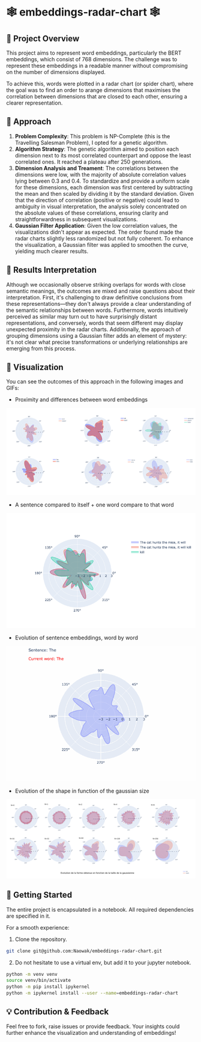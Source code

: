 # 🕸 embeddings-radar-chart 🕸

## 🎯 Project Overview

This project aims to represent word embeddings, particularly the BERT embeddings, which consist of 768 dimensions. The challenge was to represent these embeddings in a readable manner without compromising on the number of dimensions displayed.

To achieve this, words were plotted in a radar chart (or spider chart), where the goal was to find an order to arange dimensions that maximises the correlation between dimensions that are closed to each other, ensuring a clearer representation.

## 🚀 Approach

1. **Problem Complexity**: This problem is NP-Complete (this is the Travelling Salesman Problem), I opted for a genetic algorithm.
2. **Algorithm Strategy**: The genetic algorithm aimed to position each dimension next to its most correlated counterpart and oppose the least correlated ones. It reached a plateau after 250 generations.
3. **Dimension Analysis and Treament**: The correlations between the dimensions were low, with the majority of absolute correlation values lying between 0.3 and 0.4. To standardize and provide a uniform scale for these dimensions, each dimension was first centered by subtracting the mean and then scaled by dividing it by the standard deviation. Given that the direction of correlation (positive or negative) could lead to ambiguity in visual interpretation, the analysis solely concentrated on the absolute values of these correlations, ensuring clarity and straightforwardness in subsequent visualizations. 
4. **Gaussian Filter Application**: Given the low correlation values, the visualizations didn't appear as expected. The order found made the radar charts slightly less randomized but not fully coherent. To enhance the visualization, a Gaussian filter was applied to smoothen the curve, yielding much clearer results.

## 🧐 Results Interpretation

Although we occasionally observe striking overlaps for words with close semantic meanings, the outcomes are mixed and raise questions about their interpretation. First, it's challenging to draw definitive conclusions from these representations—they don't always provide a clear understanding of the semantic relationships between words. Furthermore, words intuitively perceived as similar may turn out to have surprisingly distant representations, and conversely, words that seem different may display unexpected proximity in the radar charts. Additionally, the approach of grouping dimensions using a Gaussian filter adds an element of mystery: it's not clear what precise transformations or underlying relationships are emerging from this process. 


## 🎨 Visualization

You can see the outcomes of this approach in the following images and GIFs:
- Proximity and differences between word embeddings

![Many Plots](./imgs/many-plots.png)

- A sentence compared to itself + one word compare to that word

![Sentence Complete](./imgs/sentences_complete.png)

- Evolution of sentence embeddings, word by word

![Evolution GIF](./imgs/animation.gif)

- Evolution of the shape in function of the gaussian size

![Evolution Gaussienne](./imgs/evolution_gaussienne.png)


## 🔧 Getting Started

The entire project is encapsulated in a notebook. All required dependencies are specified in it.

For a smooth experience:
1. Clone the repository.

```bash
git clone git@github.com:Naowak/embeddings-radar-chart.git
```

2. Do not hesitate to use a virtual env, but add it to your jupyter notebook.

```bash
python -m venv venv
source venv/bin/activate
python -m pip install ipykernel
python -m ipykernel install --user --name=embeddings-radar-chart
```

## 💡 Contribution & Feedback

Feel free to fork, raise issues or provide feedback. Your insights could further enhance the visualization and understanding of embeddings!

